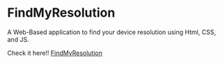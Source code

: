 # FindMyResolution
A Web-Based application to find your device resolution using Html, CSS,  and JS. 


<p>Check it here!! <a href="https://findmyresolution-by-neon.netlify.app/" >FindMyResolution </a> </p>
